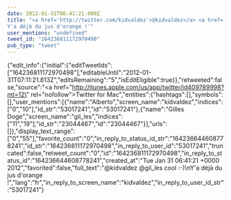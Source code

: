 ```yaml
---
date: 2012-01-31T06:41:21.000Z
title: "<a href='http://twitter.com/kidvaldez'>@kidvaldez</a> <a href='http://twitter.com/gil_les'>@gil_les</a> cool :-)
Y'a déjà du jus d'orange !″"
user_mentions: "undefined"
tweet_id: "164236811172970498"
pub_type: "tweet"
---
```

{"edit_info":{"initial":{"editTweetIds":["164236811172970498"],"editableUntil":"2012-01-31T07:11:21.813Z","editsRemaining":"5","isEditEligible":true}},"retweeted":false,"source":"<a href=\"http://itunes.apple.com/us/app/twitter/id409789998?mt=12\" rel=\"nofollow\">Twitter for Mac</a>","entities":{"hashtags":[],"symbols":[],"user_mentions":[{"name":"Alberto","screen_name":"kidvaldez","indices":["0","10"],"id_str":"53017241","id":"53017241"},{"name":"Gilles Doge","screen_name":"gil_les","indices":["11","19"],"id_str":"23044467","id":"23044467"}],"urls":[]},"display_text_range":["0","55"],"favorite_count":"0","in_reply_to_status_id_str":"164236644608778241","id_str":"164236811172970498","in_reply_to_user_id":"53017241","truncated":false,"retweet_count":"0","id":"164236811172970498","in_reply_to_status_id":"164236644608778241","created_at":"Tue Jan 31 06:41:21 +0000 2012","favorited":false,"full_text":"@kidvaldez @gil_les cool :-)\nY'a déjà du jus d'orange !","lang":"fr","in_reply_to_screen_name":"kidvaldez","in_reply_to_user_id_str":"53017241"}
